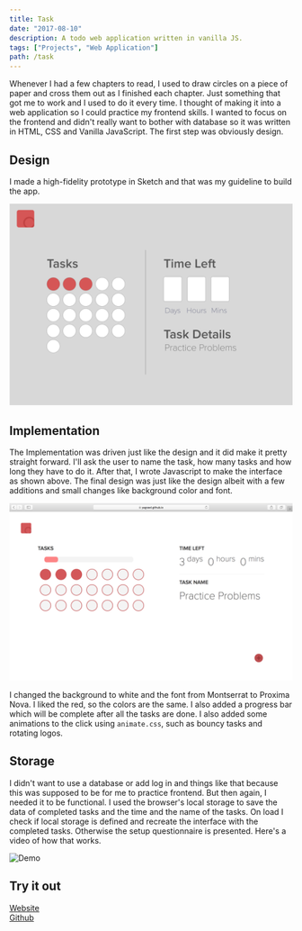 ```yaml
---
title: Task
date: "2017-08-10"
description: A todo web application written in vanilla JS.
tags: ["Projects", "Web Application"]
path: /task
---
```


Whenever I had a few chapters to read, I used to draw circles on a piece of paper and cross them out as I finished each chapter. Just something that got me to work and I used to do it every time. I thought of making it into a web application so I could practice my frontend skills. I wanted to focus on the frontend and didn't really want to bother with database so it was written in HTML, CSS and Vanilla JavaScript. The first step was obviously design.

## Design

I made a high-fidelity prototype in Sketch and that was my guideline to build the app.

![(Img 1). Task -- original design](../images/2017-08-10-task/task_design.png)

## Implementation

The Implementation was driven just like the design and it did make it pretty straight forward. I'll ask the user to name the task, how many tasks and how long they have to do it. After that, I wrote Javascript to make the interface as shown above. The final design was just like the design albeit with a few additions and small changes like background color and font.

![(Img 2). Screengrab of Task](../images/2017-08-10-task/task_frontend.png)

I changed the background to white and the font from Montserrat to Proxima Nova. I liked the red, so the colors are the same. I also added a progress bar which will be complete after all the tasks are done. I also added some animations to the click using `animate.css`, such as bouncy tasks and rotating logos.

## Storage

I didn't want to use a database or add log in and things like that because this was supposed to be for me to practice frontend. But then again, I needed it to be functional. I used the browser's local storage to save the data of completed tasks and the time and the name of the tasks. On load I check if local storage is defined and recreate the interface with the completed tasks. Otherwise the setup questionnaire is presented. Here's a video of how that works.

![Demo](../images/2017-08-10-task/task_demo.gif)

## Try it out

[Website](https://yagrawl.github.io/task)  
[Github](https://github.com/yagrawl/task)  
